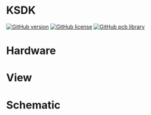 KSDK
========
[![GitHub version](https://img.shields.io/badge/version-v2.0-brightgreen.svg)](https://github.com/KitSprout/KSDK)
[![GitHub license](https://img.shields.io/badge/license-%20MIT%20%2F%20CC%20BY--SA%204.0-blue.svg)](https://github.com/KitSprout/KSDK/blob/master/LICENSE)
[![GitHub pcb library](https://img.shields.io/badge/pcb%20library-%20v3.3-yellow.svg)](https://github.com/KitSprout/AltiumDesigner_PcbLibrary/releases/tag/v3.3)

Hardware
========

View
========

Schematic
========
